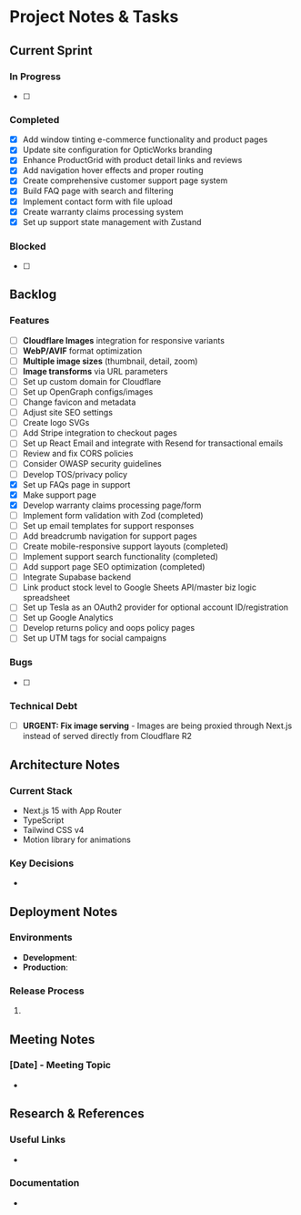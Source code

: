 # Project Notes & Tasks

## Current Sprint

### In Progress
- [ ] 

### Completed
- [x] Add window tinting e-commerce functionality and product pages
- [x] Update site configuration for OpticWorks branding
- [x] Enhance ProductGrid with product detail links and reviews
- [x] Add navigation hover effects and proper routing
- [x] Create comprehensive customer support page system
- [x] Build FAQ page with search and filtering
- [x] Implement contact form with file upload
- [x] Create warranty claims processing system
- [x] Set up support state management with Zustand

### Blocked
- [ ] 

## Backlog

### Features
- [ ] **Cloudflare Images** integration for responsive variants
- [ ] **WebP/AVIF** format optimization
- [ ] **Multiple image sizes** (thumbnail, detail, zoom)
- [ ] **Image transforms** via URL parameters
- [ ] Set up custom domain for Cloudflare
- [ ] Set up OpenGraph configs/images
- [ ] Change favicon and metadata
- [ ] Adjust site SEO settings
- [ ] Create logo SVGs
- [ ] Add Stripe integration to checkout pages
- [ ] Set up React Email and integrate with Resend for transactional emails
- [ ] Review and fix CORS policies
- [ ] Consider OWASP security guidelines
- [ ] Develop TOS/privacy policy
- [x] Set up FAQs page in support
- [x] Make support page  
- [x] Develop warranty claims processing page/form
- [ ] Implement form validation with Zod (completed)
- [ ] Set up email templates for support responses
- [ ] Add breadcrumb navigation for support pages
- [ ] Create mobile-responsive support layouts (completed)
- [ ] Implement support search functionality (completed)
- [ ] Add support page SEO optimization (completed)
- [ ] Integrate Supabase backend
- [ ] Link product stock level to Google Sheets API/master biz logic spreadsheet
- [ ] Set up Tesla as an OAuth2 provider for optional account ID/registration
- [ ] Set up Google Analytics
- [ ] Develop returns policy and oops policy pages
- [ ] Set up UTM tags for social campaigns

### Bugs
- [ ] 

### Technical Debt
- [ ] **URGENT: Fix image serving** - Images are being proxied through Next.js instead of served directly from Cloudflare R2

## Architecture Notes

### Current Stack
- Next.js 15 with App Router
- TypeScript
- Tailwind CSS v4
- Motion library for animations

### Key Decisions
- 

## Deployment Notes

### Environments
- **Development**: 
- **Production**: 

### Release Process
1. 

## Meeting Notes

### [Date] - Meeting Topic
- 

## Research & References

### Useful Links
- 

### Documentation
- 